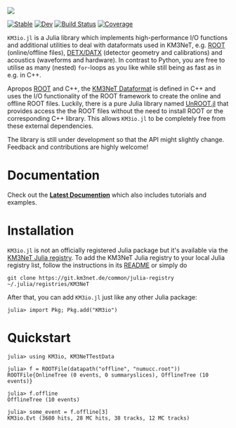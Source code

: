 ![](https://git.km3net.de/common/KM3io.jl/-/raw/main/docs/src/assets/logo.svg)

[![Stable](https://img.shields.io/badge/docs-stable-blue.svg)](https://common.pages.km3net.de/KM3io.jl/stable)
[![Dev](https://img.shields.io/badge/docs-dev-blue.svg)](https://common.pages.km3net.de/KM3io.jl/dev)
[![Build Status](https://git.km3net.de/common/KM3io.jl/badges/main/pipeline.svg)](https://git.km3net.de/common/KM3io.jl/pipelines)
[![Coverage](https://git.km3net.de/common/KM3io.jl/badges/main/coverage.svg)](https://git.km3net.de/common/KM3io.jl/commits/main)

`KM3io.jl` is a Julia library which implements high-performance I/O functions
and additional utilities to deal with dataformats used in KM3NeT, e.g.
[ROOT](https://root.cern.ch) (online/offline files),
[DETX/DATX](https://wiki.km3net.de/index.php/Dataformats#Detector_Description_.28.detx_and_.datx.29)
(detector geometry and calibrations) and acoustics (waveforms and hardware). In
contrast to Python, you are free to utilise as many (nested) `for`-loops as you
like while still being as fast as in e.g. in C++.

Apropos [ROOT](https://root.cern.ch) and C++, the [KM3NeT
Dataformat](https://git.km3net.de/common/km3net-dataformat) is defined in C++
and uses the I/O functionality of the ROOT framework to create the online and
offline ROOT files. Luckily, there is a pure Julia library named
[UnROOT.jl](https://github.com/JuliaHEP/UnROOT.jl) that provides access the the
ROOT files without the need to install ROOT or the corresponding C++ library.
This allows `KM3io.jl` to be completely free from these external dependencies.

The library is still under development so that the API might slightly change.
Feedback and contributions are highly welcome!

# Documentation

Check out the **[Latest Documention](https://common.pages.km3net.de/KM3io.jl/dev)**
which also includes tutorials and examples.

# Installation

`KM3io.jl` is not an officially registered Julia package but it's available via
the [KM3NeT Julia registry](https://git.km3net.de/common/julia-registry). To add
the KM3NeT Julia registry to your local Julia registry list, follow the
instructions in its
[README](https://git.km3net.de/common/julia-registry#adding-the-registry) or simply do

    git clone https://git.km3net.de/common/julia-registry ~/.julia/registries/KM3NeT
    
After that, you can add `KM3io.jl` just like any other Julia package:

    julia> import Pkg; Pkg.add("KM3io")
    
# Quickstart


``` julia-repl
julia> using KM3io, KM3NeTTestData

julia> f = ROOTFile(datapath("offline", "numucc.root"))
ROOTFile{OnlineTree (0 events, 0 summaryslices), OfflineTree (10 events)}

julia> f.offline
OfflineTree (10 events)

julia> some_event = f.offline[3]
KM3io.Evt (3680 hits, 28 MC hits, 38 tracks, 12 MC tracks)

```
